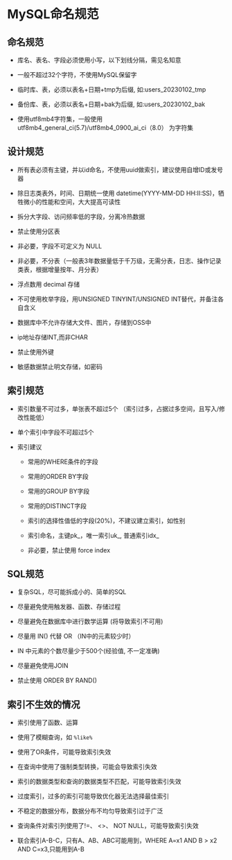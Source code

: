 # MySQL命名规范

## 命名规范
- 库名、表名、字段必须使用小写，以下划线分隔，需见名知意

- 一般不超过32个字符，不使用MySQL保留字

- 临时库、表，必须以表名+日期+tmp为后缀, 如:users_20230102_tmp

- 备份库、表，必须以表名+日期+bak为后缀, 如:users_20230102_bak

- 使用utf8mb4字符集，一般使用 utf8mb4_general_ci(5.7)/utf8mb4_0900_ai_ci（8.0） 为字符集

## 设计规范
- 所有表必须有主键，并以id命名，不使用uuid做索引，建议使用自增ID或发号器

- 除日志类表外，时间、日期统一使用 datetime(YYYY-MM-DD HH:II:SS)，牺牲微小的性能和空间，大大提高可读性

- 拆分大字段、访问频率低的字段，分离冷热数据

- 禁止使用分区表

- 非必要，字段不可定义为 NULL

- 非必要，不分表（一般表3年数据量低于千万级，无需分表，日志、操作记录类表，根据增量按年、月分表）

- 浮点数用 decimal 存储

- 不可使用枚举字段，用UNSIGNED TINYINT/UNSIGNED INT替代，并备注各自含义

- 数据库中不允许存储大文件、图片，存储到OSS中

- ip地址存储INT,而非CHAR

- 禁止使用外键

- 敏感数据禁止明文存储，如密码

## 索引规范
- 索引数量不可过多，单张表不超过5个 （索引过多，占据过多空间，且写入/修改性能低）

- 单个索引中字段不可超过5个

- 索引建议

    - 常用的WHERE条件的字段

    - 常用的ORDER BY字段

    - 常用的GROUP BY字段

    - 常用的DISTINCT字段

    - 索引的选择性值低的字段(20%)，不建议建立索引，如性别

    - 索引命名，主键pk_，唯一索引uk_, 普通索引idx_

    - 非必要，禁止使用 force index

## SQL规范
- 复杂SQL，尽可能拆成小的、简单的SQL

- 尽量避免使用触发器、函数、存储过程

- 尽量避免在数据库中进行数学运算 (将导致索引不可用)

- 尽量用 IN() 代替 OR （IN中的元素较少时）

- IN 中元素的个数尽量少于500个(经验值, 不一定准确)

- 尽量避免使用JOIN

- 禁止使用 ORDER BY RAND()

## 索引不生效的情况
- 索引使用了函数、运算

- 使用了模糊查询，如 `%like%`

- 使用了OR条件，可能导致索引失效

- 在查询中使用了强制类型转换，可能会导致索引失效

- 索引的数据类型和查询的数据类型不匹配，可能导致索引失效

- 过度索引，过多的索引可能导致优化器无法选择最佳索引

- 不稳定的数据分布，数据分布不均匀导致索引过于广泛

- 查询条件对索引列使用了!=、 <>、 NOT NULL，可能导致索引失效

- 联合索引A-B-C，只有A、AB、ABC可能用到，WHERE A=x1 AND B > x2 AND C=x3,只能用到A-B